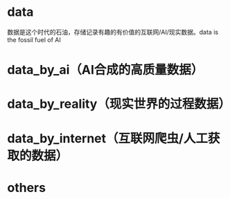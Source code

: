 # data
数据是这个时代的石油，存储记录有趣的有价值的互联网/AI/现实数据。data is the fossil fuel of AI

# data_by_ai（AI合成的高质量数据）

# data_by_reality（现实世界的过程数据）

# data_by_internet（互联网爬虫/人工获取的数据）

# others
